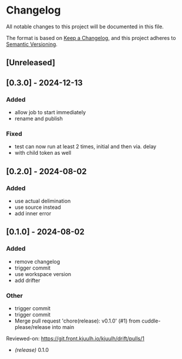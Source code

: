# Changelog
All notable changes to this project will be documented in this file.

The format is based on [Keep a Changelog](https://keepachangelog.com/en/1.0.0/),
and this project adheres to [Semantic Versioning](https://semver.org/spec/v2.0.0.html).

## [Unreleased]

## [0.3.0] - 2024-12-13

### Added
- allow job to start immediately
- rename and publish

### Fixed
- test can now run at least 2 times, initial and then via. delay
- with child token as well

## [0.2.0] - 2024-08-02

### Added
- use actual delimination
- use source instead
- add inner error

## [0.1.0] - 2024-08-02

### Added
- remove changelog
- trigger commit
- use workspace version
- add drifter

### Other
- trigger commit
- trigger commit
- Merge pull request 'chore(release): v0.1.0' (#1) from cuddle-please/release into main

Reviewed-on: https://git.front.kjuulh.io/kjuulh/drift/pulls/1

- *(release)* 0.1.0
